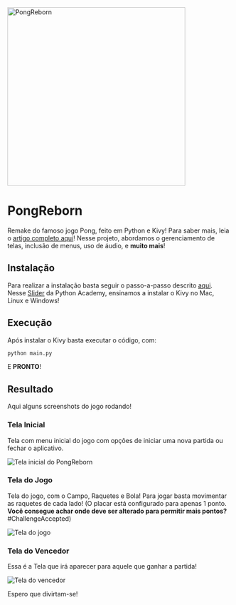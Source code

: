 <img src="https://pythonacademy.com.br/assets/posts/como-criar-jogos-com-python-e-kivy/pong-reborn-logo.png" alt="PongReborn" width="400px">

# PongReborn

Remake do famoso jogo Pong, feito em Python e Kivy! Para saber mais, leia o [artigo completo aqui](https://pythonacademy.com.br/blog/como-criar-jogos-com-python-e-kivy)!
Nesse projeto, abordamos o gerenciamento de telas, inclusão de menus, uso de áudio, e **muito mais**!

## Instalação

Para realizar a instalação basta seguir o passo-a-passo descrito [aqui](https://pythonacademy.com.br/sliders/como-instalar-o-kivy). 
Nesse [Slider](https://pythonacademy.com.br/sliders) da Python Academy, ensinamos a instalar o Kivy no Mac, Linux e Windows!

## Execução

Após instalar o Kivy basta executar o código, com:

```sh
python main.py
```

E **PRONTO**! 

## Resultado

Aqui alguns screenshots do jogo rodando!

### Tela Inicial

Tela com menu inicial do jogo com opções de iniciar uma nova partida ou fechar o aplicativo.

![Tela inicial do PongReborn](https://pythonacademy.com.br/assets/posts/como-criar-jogos-com-python-e-kivy/tela-inicial.png)

### Tela do Jogo

Tela do jogo, com o Campo, Raquetes e Bola! Para jogar basta movimentar as raquetes de cada lado! 
(O placar está configurado para apenas 1 ponto. **Você consegue achar onde deve ser alterado para 
permitir mais pontos?** #ChallengeAccepted)

![Tela do jogo](https://pythonacademy.com.br/assets/posts/como-criar-jogos-com-python-e-kivy/pong-reborn.png)

### Tela do Vencedor

Essa é a Tela que irá aparecer para aquele que ganhar a partida!

![Tela do vencedor](https://pythonacademy.com.br/assets/posts/como-criar-jogos-com-python-e-kivy/tela-vencedor.png)

Espero que divirtam-se!

